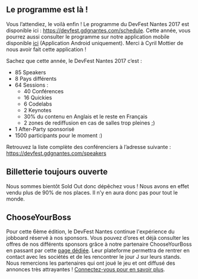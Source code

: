 ## Le programme est là !

Vous l’attendiez, le voilà enfin ! Le programme du DevFest Nantes 2017 est disponible ici : https://devfest.gdgnantes.com/schedule. Cette année, vous pourrez aussi consulter le programme sur notre application mobile disponible <a href="https://play.google.com/store/apps/details?id=com.gdgnantes.devfest.android" target="_blank">ici</a> (Application Android uniquement). Merci à Cyril Mottier de nous avoir fait cette application !

Sachez que cette année, le DevFest Nantes 2017 c’est :
* 85 Speakers
* 8 Pays différents
* 64 Sessions :
	* 40 Conférences
	* 16 Quickies
	* 6 Codelabs
	* 2 Keynotes
	* 30% du contenu en Anglais et le reste en Français
	* 2 zones de rediffusion en cas de salles trop pleines ;)
* 1 After-Party sponsorisé
* 1500 participants pour le moment :)

Retrouvez la liste complète des conférenciers à l’adresse suivante : https://devfest.gdgnantes.com/speakers

## Billetterie toujours ouverte

Nous sommes bientôt Sold Out donc dépêchez vous ! Nous avons en effet vendu plus de 90% de nos places. Il n’y en aura donc pas pour tout le monde.

## ChooseYourBoss

Pour cette 6ème édition, le DevFest Nantes continue l'expérience du jobboard réservé à nos sponsors. Vous pouvez d’ores et déjà consulter les offres de nos différents sponsors grâce à notre partenaire ChooseYourBoss en passant par cette <a href="https://www.chooseyourboss.com/users/sign_up?event=devfest-nantes-2017" target="_blank">page dédiée</a>. Leur plateforme permettra de rentrer en contact avec les sociétés et de les rencontrer le jour J sur leurs stands. Nous remercions les partenaires qui ont joué le jeu et ont diffusé des annonces très attrayantes ! <a href="https://www.chooseyourboss.com/users/sign_up?event=devfest-nantes-2017" target="_blank">Connectez-vous pour en savoir plus</a>.
